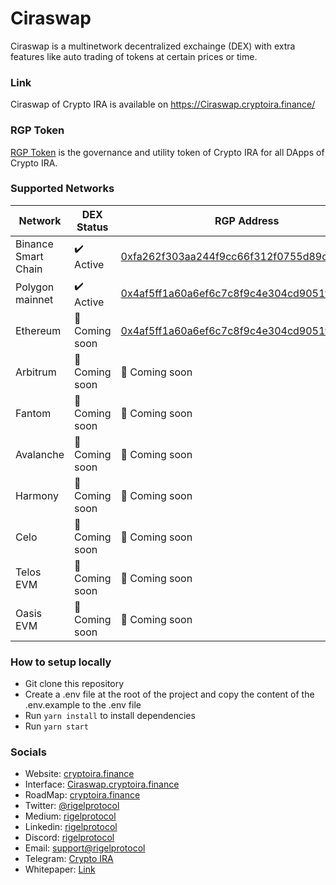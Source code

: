 # Ciraswap



Ciraswap is a multinetwork decentralized exchainge (DEX) with extra features like auto trading of tokens at certain prices or time.

### Link

Ciraswap of Crypto IRA is available on https://Ciraswap.cryptoira.finance/

### RGP Token

[RGP Token](https://coinmarketcap.com/currencies/rigel-protocol/) is the governance and utility token of Crypto IRA for all DApps of Crypto IRA.

### Supported Networks

| Network             | DEX Status                | RGP Address                                                                                                            |
| ------------------- | ------------------------- | ---------------------------------------------------------------------------------------------------------------------- |
| Binance Smart Chain | :heavy_check_mark: Active | [0xfa262f303aa244f9cc66f312f0755d89c3793192](https://bscscan.com/token/0xfa262f303aa244f9cc66f312f0755d89c3793192)     |
| Polygon mainnet     | :heavy_check_mark: Active | [0x4af5ff1a60a6ef6c7c8f9c4e304cd9051fca3ec0](https://polygonscan.com/token/0x4af5ff1a60a6ef6c7c8f9c4e304cd9051fca3ec0) |
| Ethereum            | :rocket: Coming soon      | [0x4af5ff1a60a6ef6c7c8f9c4e304cd9051fca3ec0](https://etherscan.io/token/0x4af5ff1a60a6ef6c7c8f9c4e304cd9051fca3ec0)    |
| Arbitrum            | :rocket: Coming soon      | :rocket: Coming soon                                                                                                   |
| Fantom              | :rocket: Coming soon      | :rocket: Coming soon                                                                                                   |
| Avalanche           | :rocket: Coming soon      | :rocket: Coming soon                                                                                                   |
| Harmony             | :rocket: Coming soon      | :rocket: Coming soon                                                                                                   |
| Celo                | :rocket: Coming soon      | :rocket: Coming soon                                                                                                   |
| Telos EVM           | :rocket: Coming soon      | :rocket: Coming soon                                                                                                   |
| Oasis EVM           | :rocket: Coming soon      | :rocket: Coming soon                                                                                                   |

### How to setup locally

- Git clone this repository
- Create a .env file at the root of the project and copy the content of the .env.example to the .env file
- Run `yarn install` to install dependencies
- Run `yarn start`

### Socials

- Website: [cryptoira.finance](https://cryptoira.finance/)
- Interface: [Ciraswap.cryptoira.finance](https://Ciraswap.cryptoira.finance)
- RoadMap: [cryptoira.finance](https://cryptoira.finance/)
- Twitter: [@rigelprotocol](https://twitter.com/rigelprotocol)
- Medium: [rigelprotocol](https://medium.com/rigelprotocol)
- Linkedin: [rigelprotocol](https://www.linkedin.com/company/rigelprotocol)
- Discord: [rigelprotocol](https://discord.com/invite/j86NH95GDD)
- Email: [support@rigelprotocol](mailto:support@cryptoira.finance)
- Telegram: [Crypto IRA](https://www.t.me/rigelprotocol)
- Whitepaper: [Link](www.cryptoira.finance/whitepaper)
